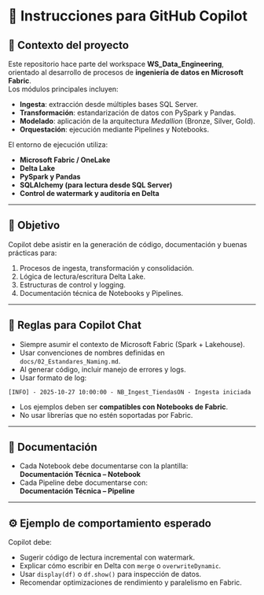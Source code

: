 # 🤖 Instrucciones para GitHub Copilot

## 🧩 Contexto del proyecto
Este repositorio hace parte del workspace **WS_Data_Engineering**, orientado al desarrollo de procesos de **ingeniería de datos en Microsoft Fabric**.  
Los módulos principales incluyen:
- **Ingesta**: extracción desde múltiples bases SQL Server.
- **Transformación**: estandarización de datos con PySpark y Pandas.
- **Modelado**: aplicación de la arquitectura *Medallion* (Bronze, Silver, Gold).
- **Orquestación**: ejecución mediante Pipelines y Notebooks.

El entorno de ejecución utiliza:
- **Microsoft Fabric / OneLake**
- **Delta Lake**
- **PySpark y Pandas**
- **SQLAlchemy (para lectura desde SQL Server)**
- **Control de watermark y auditoría en Delta**

---

## 🎯 Objetivo
Copilot debe asistir en la generación de código, documentación y buenas prácticas para:
1. Procesos de ingesta, transformación y consolidación.
2. Lógica de lectura/escritura Delta Lake.
3. Estructuras de control y logging.
4. Documentación técnica de Notebooks y Pipelines.

---

## 🧠 Reglas para Copilot Chat
- Siempre asumir el contexto de Microsoft Fabric (Spark + Lakehouse).
- Usar convenciones de nombres definidas en `docs/02_Estandares_Naming.md`.
- Al generar código, incluir manejo de errores y logs.
- Usar formato de log:
```text
[INFO] - 2025-10-27 10:00:00 - NB_Ingest_TiendasON - Ingesta iniciada
```
- Los ejemplos deben ser **compatibles con Notebooks de Fabric**.
- No usar librerías que no estén soportadas por Fabric.

---

## 📄 Documentación
- Cada Notebook debe documentarse con la plantilla:  
**Documentación Técnica – Notebook**
- Cada Pipeline debe documentarse con:  
**Documentación Técnica – Pipeline**

---

## ⚙️ Ejemplo de comportamiento esperado
Copilot debe:
- Sugerir código de lectura incremental con watermark.
- Explicar cómo escribir en Delta con `merge` o `overwriteDynamic`.
- Usar `display(df)` o `df.show()` para inspección de datos.
- Recomendar optimizaciones de rendimiento y paralelismo en Fabric.

